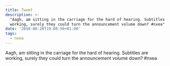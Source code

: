 ```yaml
---
title: Tweet
description: >-
  "Aagh, am sitting in the carriage for the hard of hearing. Subtitles are
  working, surely they could turn the announcement volume down? #nxea"
date: '2010-08-20T19:08:50+01:00'
tags:
  - nxea
---
```

Aagh, am sitting in the carriage for the hard of hearing. Subtitles are working, surely they could turn the announcement volume down? #nxea
